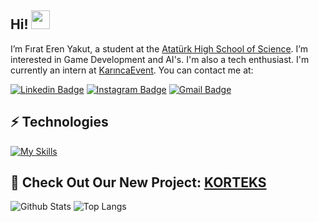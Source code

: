 ## Hi! <img src="https://raw.githubusercontent.com/aemmadi/aemmadi/master/wave.gif" width="30">

I’m Fırat Eren Yakut, a student at the <a href="https://iafl.meb.k12.tr/" target="_blank">Atatürk High School of Science</a>. I’m interested in Game Development and AI's. I'm also a tech enthusiast. I'm currently an intern at <a href="http://www.karincaevent.com" target="_blank">KarıncaEvent</a>. You can contact me at:

[![Linkedin Badge](https://img.shields.io/badge/-feyakut-blue?style=flat-square&logo=Linkedin&logoColor=white&link=https://www.linkedin.com/in/feyakut/)](https://www.linkedin.com/in/feyakut/)
[![Instagram Badge](https://img.shields.io/badge/-firaterenyakut-purple?style=flat-square&logo=instagram&logoColor=white&link=https://instagram.com/firaterenyakut/)](https://instagram.com/firaterenyakut)
[![Gmail Badge](https://img.shields.io/badge/-feyakut@gmail.com-c14438?style=flat-square&logo=Gmail&logoColor=white&link=mailto:feyakut@gmail.com)](mailto:feyakut@gmail.com)


## ⚡ Technologies


[![My Skills](https://skillicons.dev/icons?i=cs,unity,dotnet,discord,git,github,ps,pr,raspberrypi,visualstudio,vscode)](https://skillicons.dev)



## 🎉 Check Out Our New Project: <a href="https://korteks.dev/" target="_blank">KORTEKS</a>



![Github Stats](https://github-readme-stats.vercel.app/api?username=thexe0n&count_private=true&show_icons=true&include_all_commits=true)
![Top Langs](https://github-readme-stats.vercel.app/api/top-langs/?username=thexe0n&hide=TeX&layout=compact)
